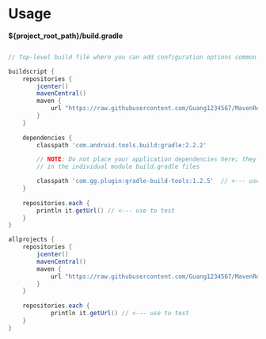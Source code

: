 Usage================**${project_root_path}/build.gradle**```gradle// Top-level build file where you can add configuration options common to all sub-projects/modules.buildscript {    repositories {        jcenter()        mavenCentral()        maven {            url "https://raw.githubusercontent.com/Guang1234567/MavenRepository/master/maven" // <-- maven repo url        }    }        dependencies {        classpath 'com.android.tools.build:gradle:2.2.2'        // NOTE: Do not place your application dependencies here; they belong        // in the individual module build.gradle files        classpath 'com.gg.plugin:gradle-build-tools:1.2.5'  // <--- use to test    }        repositories.each {        println it.getUrl() // <--- use to test    }}allprojects {    repositories {        jcenter()        mavenCentral()        maven {            url "https://raw.githubusercontent.com/Guang1234567/MavenRepository/master/maven"  // <-- maven repo url        }    }        repositories.each {            println it.getUrl() // <--- use to test    }}